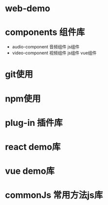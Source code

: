 # web-demo
# components 组件库
- audio-component 音频组件 js组件
- video-component 视频组件 js组件 vue组件
# git使用
# npm使用
# plug-in 插件库
# react demo库
# vue demo库
# commonJs 常用方法js库
